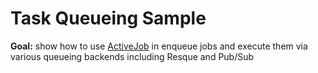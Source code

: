 # Task Queueing Sample

**Goal:** show how to use [ActiveJob][] in enqueue jobs and execute them via
various queueing backends including Resque and Pub/Sub

[ActiveJob]: http://edgeguides.rubyonrails.org/active_job_basics.html
